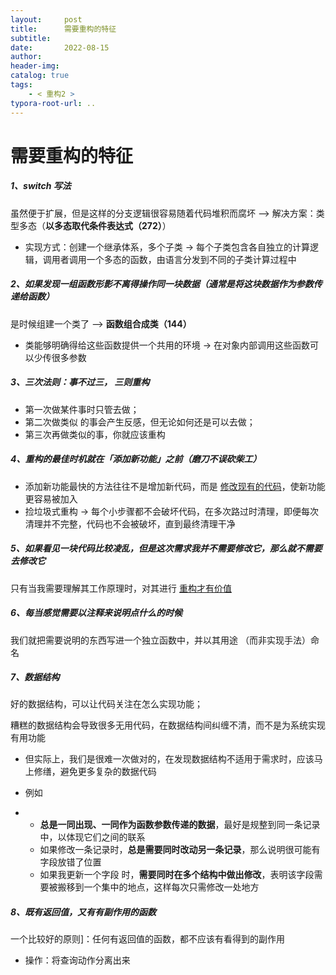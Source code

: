 ```yaml
---
layout:     post
title:      需要重构的特征
subtitle:  
date:       2022-08-15
author:     
header-img: 
catalog: true
tags:
    - < 重构2 >
typora-root-url: ..
---
```


# 需要重构的特征

##### 1、switch 写法

虽然便于扩展，但是这样的分支逻辑很容易随着代码堆积而腐坏 —> 解决方案：类型多态（**以多态取代条件表达式（272）**）

- 实现方式：创建一个继承体系，多个子类 -> 每个子类包含各自独立的计算逻辑，调用者调用一个多态的函数，由语言分发到不同的子类计算过程中

##### 2、如果发现一组函数形影不离得操作同一块数据（通常是将这块数据作为参数传递给函数）

是时候组建一个类了 --> **函数组合成类（144）**

- 类能够明确得给这些函数提供一个共用的环境 -> 在对象内部调用这些函数可以少传很多参数

##### 3、三次法则：事不过三， 三则重构

- 第一次做某件事时只管去做；
- 第二次做类似 的事会产生反感，但无论如何还是可以去做；
- 第三次再做类似的事，你就应该重构

##### 4、重构的最佳时机就在「添加新功能」之前（磨刀不误砍柴工）

- 添加新功能最快的方法往往不是增加新代码，而是 <u>修改现有的代码</u>，使新功能更容易被加入
- 捡垃圾式重构 -> 每个小步骤都不会破坏代码，在多次路过时清理，即便每次清理并不完整，代码也不会被破坏，直到最终清理干净

##### 5、如果看见一块代码比较凌乱，但是这次需求我并不需要修改它，那么就不需要去修改它 

只有当我需要理解其工作原理时，对其进行 <u>重构才有价值</u>

##### 6、每当感觉需要以**注释**来说明点什么的时候

我们就把需要说明的东西写进一个独立函数中，并以其用途 （而非实现手法）命名

##### 7、数据结构

好的数据结构，可以让代码关注在怎么实现功能；

糟糕的数据结构会导致很多无用代码，在数据结构间纠缠不清，而不是为系统实现有用功能

- 但实际上，我们是很难一次做对的，在发现数据结构不适用于需求时，应该马上修缮，避免更多复杂的数据代码

- 例如

- - **总是一同出现、一同作为函数参数传递的数据**，最好是规整到同一条记录中，以体现它们之间的联系
  - 如果修改一条记录时，**总是需要同时改动另一条记录**，那么说明很可能有字段放错了位置
  - 如果我更新一个字段 时，**需要同时在多个结构中做出修改**，表明该字段需要被搬移到一个集中的地点，这样每次只需修改一处地方

##### 8、既有返回值，又有有副作用的函数

一个比较好的原则]：任何有返回值的函数，都不应该有看得到的副作用

- 操作：将查询动作分离出来
